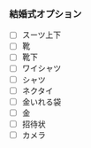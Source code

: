 ### 結婚式オプション

- [ ] スーツ上下
- [ ] 靴
- [ ] 靴下
- [ ] ワイシャツ
- [ ] シャツ
- [ ] ネクタイ
- [ ] 金いれる袋
- [ ] 金
- [ ] 招待状
- [ ] カメラ
